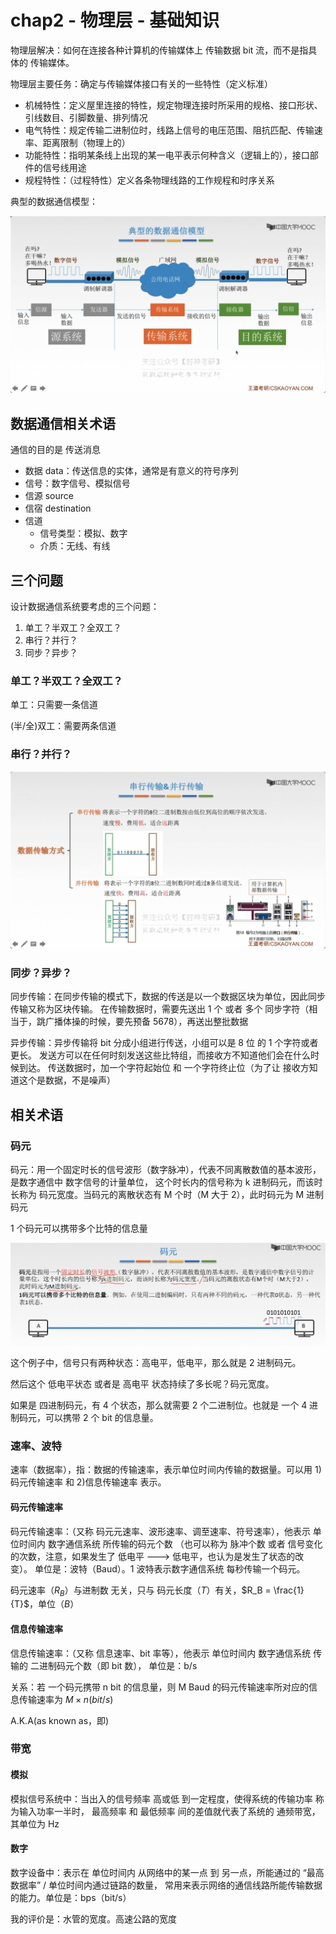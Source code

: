 # chap2 - 物理层 - 基础知识

物理层解决：如何在连接各种计算机的传输媒体上 传输数据 bit 流，而不是指具体的 传输媒体。

物理层主要任务：确定与传输媒体接口有关的一些特性（定义标准）

- 机械特性：定义屋里连接的特性，规定物理连接时所采用的规格、接口形状、引线数目、引脚数量、排列情况
- 电气特性：规定传输二进制位时，线路上信号的电压范围、阻抗匹配、传输速率、距离限制（物理上的）
- 功能特性：指明某条线上出现的某一电平表示何种含义（逻辑上的），接口部件的信号线用途
- 规程特性：（过程特性）定义各条物理线路的工作规程和时序关系

典型的数据通信模型：

![](image/2024-02-22-16-43-38.png)

## 数据通信相关术语

通信的目的是 传送消息

- 数据 data：传送信息的实体，通常是有意义的符号序列
- 信号：数字信号、模拟信号
- 信源 source
- 信宿 destination
- 信道
  - 信号类型：模拟、数字
  - 介质：无线、有线

## 三个问题

设计数据通信系统要考虑的三个问题：

1. 单工？半双工？全双工？
2. 串行？并行？
3. 同步？异步？

### 单工？半双工？全双工？

单工：只需要一条信道

(半/全)双工：需要两条信道

### 串行？并行？

![](image/2024-02-22-16-52-26.png)

### 同步？异步？

同步传输：在同步传输的模式下，数据的传送是以一个数据区块为单位，因此同步传输又称为区块传输。
在传输数据时，需要先送出 1 个 或者 多个 同步字符（相当于，跳广播体操的时候，要先预备 5678），再送出整批数据

异步传输：异步传输将 bit 分成小组进行传送，小组可以是 8 位 的 1 个字符或者更长。
发送方可以在任何时刻发送这些比特组，而接收方不知道他们会在什么时候到达。
传送数据时，加一个字符起始位 和 一个字符终止位（为了让 接收方知道这个是数据，不是噪声）

## 相关术语

### 码元

码元：用一个固定时长的信号波形（数字脉冲），代表不同离散数值的基本波形，是数字通信中 数字信号的计量单位，
这个时长内的信号称为 k 进制码元，而该时长称为 码元宽度。当码元的离散状态有 M 个时（M 大于 2），此时码元为 M 进制码元

1 个码元可以携带多个比特的信息量

![](image/2024-02-22-17-04-44.png)

这个例子中，信号只有两种状态：高电平，低电平，那么就是 2 进制码元。

然后这个 低电平状态 或者是 高电平 状态持续了多长呢？码元宽度。

如果是 四进制码元，有 4 个状态，那么就需要 2 个二进制位。也就是 一个 4 进制码元，可以携带 2 个 bit 的信息量。

### 速率、波特

速率（数据率），指：数据的传输速率，表示单位时间内传输的数据量。可以用 1)码元传输速率 和 2)信息传输速率 表示。

#### 码元传输速率

码元传输速率：（又称 码元元速率、波形速率、调至速率、符号速率），他表示 单位时间内 数字通信系统 所传输的码元个数
（也可以称为 脉冲个数 或者 信号变化的次数，注意，如果发生了 低电平 ---> 低电平，也认为是发生了状态的改变）。
单位是：波特（Baud）。1 波特表示数字通信系统 每秒传输一个码元。

码元速率（$R_B$）与进制数 无关，只与 码元长度（$T$）有关，$R_B = \frac{1}{T}$，单位（$B$）

#### 信息传输速率

信息传输速率：（又称 信息速率、bit 率等），他表示 单位时间内 数字通信系统 传输的 二进制码元个数（即 bit 数），
单位是：b/s

关系：若 一个码元携带 n bit 的信息量，则 M Baud 的码元传输速率所对应的信息传输速率为 $M \times n (bit/s)$

A.K.A(as known as，即)

### 带宽

#### 模拟

模拟信号系统中：当出入的信号频率 高或低 到一定程度，使得系统的传输功率 称为输入功率一半时，
最高频率 和 最低频率 间的差值就代表了系统的 通频带宽，其单位为 Hz

#### 数字

数字设备中：表示在 单位时间内 从网络中的某一点 到 另一点，所能通过的 “最高数据率” / 单位时间内通过链路的数量，
常用来表示网络的通信线路所能传输数据的能力。单位是：bps（bit/s）

我的评价是：水管的宽度。高速公路的宽度
